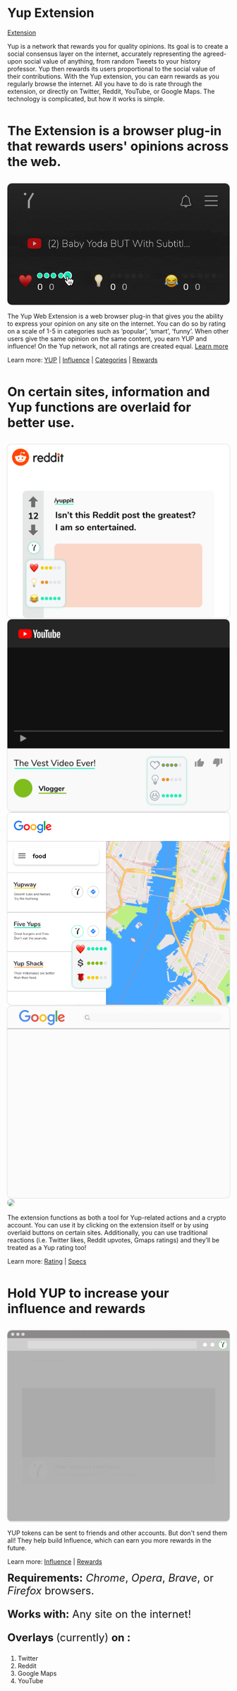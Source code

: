 

# Yup Extension

[Extension](https://chrome.google.com/webstore/detail/yup/nhmeoaahigiljjdkoagafdccikgojjoi)

Yup is a network that rewards you for quality opinions. Its goal is to create a social consensus layer on the internet, accurately representing the agreed-upon social value of anything, from random Tweets to your history professor. Yup then rewards its users proportional to the social value of their contributions. With the Yup extension, you can earn rewards as you regularly browse the internet. All you have to do is rate through the extension, or directly on Twitter, Reddit, YouTube, or Google Maps. The technology is complicated, but how it works is simple.

<div class="header1">
The Extension is a browser plug-in that rewards users' opinions across the web.
</div>

<div class="cont">
  <div class="tooltip">
  <img width="600rem" style="" class="rounded-img" src="media/extension.gif">
  <div class="tooltiptext">Extension Popup</div>
</div>
</div>

The Yup Web Extension is a web browser plug-in that gives you the ability to express your opinion on any site on the internet. You can do so by rating on a scale of 1-5 in categories such as ‘popular’, ‘smart’, ‘funny’. When other users give the same opinion on the same content, you earn YUP and influence! On the Yup network, not all ratings are created equal. [Learn more](rating.md)

Learn more: [YUP](/token.md) | [Influence](/influence.md) | [Categories](/categories.md) | [Rewards](rewards.md)

<div class="header1">
On certain sites, information and Yup functions are overlaid for better use.
</div>

<div class="grid-container">
  <div class="grid-item">
    <img class="rounded-img" src="media/reddit.png">
  </div>
  <div class="grid-item">
    <img class="rounded-img" src="media/youtube.png">
  </div>
  <div class="grid-item">
    <img class="rounded-img" src="media/gmaps.png">
  </div>
  <div class="grid-item">
    <img class="rounded-img" src="media/google.gif">
  </div>
  <div class="grid-item">
    <img class="rounded-img" src="media/article.gif">
  </div>
</div>
</div>
</div>

The extension functions as both a tool for Yup-related actions and a crypto account. You can use it by clicking on the extension itself or by using overlaid buttons on certain sites. Additionally, you can use traditional reactions (i.e. Twitter likes, Reddit upvotes, Gmaps ratings) and they’ll be treated as a Yup rating too!

Learn more: [Rating](/rating.md) | [Specs](/specs.md)

<div class="header1">
Hold YUP to increase your influence and rewards
</div>

<div class="cont">
  <div class="tooltip">
  <img width="600rem" style="" class="rounded-img" src="media/rewards.gif">
  <div class="tooltiptext">Redeem to Amazon</div>
</div>
</div>

YUP tokens can be sent to friends and other accounts. But don't send them all! They help build Influence, which can earn you more rewards in the future.

Learn more: [Influence](/influence.md) | [Rewards](rewards.md)

<div class="header2"><strong>Requirements:</strong> <em>Chrome</em>, <em>Opera</em>, <em>Brave</em>, or <em>Firefox</em> browsers.

<strong>Works with:</strong> Any site on the internet!

<strong>Overlays </strong> (currently) <strong> on :</strong>
</div>

1. Twitter
2. Reddit
3. Google Maps
4. YouTube

<style>

.cont {
  width:100%;
  text-align:center;
}
.rounded-img {
  border-radius:10px;
  box-shadow: 0px 0px 2px 1px #dddddd;
}
.tooltip {
  position: relative;
  display: inline-block;
}
.tooltip .tooltiptext {
  visibility: hidden;
  width: 50px;
  background-color: grey;
  opacity:0.9;
  color: #fff;
  text-align: center;
  border-radius: 6px;
  padding: 5px 0;
  position: absolute;
  z-index: 1;
}
.tooltip:hover .tooltiptext {
  visibility: visible;
}
{
  box-sizing: border-box;
}

.column {
  float: left;
  width: 50%;
  padding: 0px;
}

.row:after {
  content: "";
  display: table;
  clear: both;
}
.header1 {
  font-size: 1.8rem;
  font-weight: bold;
  padding: 2rem 0px;
}
.header2 {
  font-size: 1.5rem;
}
</style>
